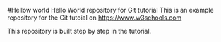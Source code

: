 #Hellow world
Hello World repository for Git tutorial
This is an example repository for the Git tutoial on https://www.w3schools.com

This repository is built step by step in the tutorial.